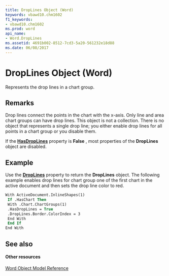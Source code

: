 ```yaml
---
title: DropLines Object (Word)
keywords: vbawd10.chm1602
f1_keywords:
- vbawd10.chm1602
ms.prod: word
api_name:
- Word.DropLines
ms.assetid: 4691b002-8512-7cd3-5a20-561232e18d88
ms.date: 06/08/2017
---
```



# DropLines Object (Word)

Represents the drop lines in a chart group.


## Remarks

Drop lines connect the points in the chart with the x-axis. Only line and area chart groups can have drop lines. This object is not a collection. There is no object that represents a single drop line; you either enable drop lines for all points in a chart group or you disable them.

If the  **[HasDropLines](Word.ChartGroup.HasDropLines.md)** property is **False** , most properties of the **DropLines** object are disabled.


## Example

Use the  **[DropLines](Word.ChartGroup.DropLines.md)** property to return the **DropLines** object. The following example enables drop lines for chart group one of the first chart in the active document and then sets the drop line color to red.


```vb
With ActiveDocument.InlineShapes(1) 
 If .HasChart Then 
 With .Chart.ChartGroups(1) 
 .HasDropLines = True 
 .DropLines.Border.ColorIndex = 3 
 End With 
 End If 
End With
```


## See also


#### Other resources



[Word Object Model Reference](http://msdn.microsoft.com/library/be452561-b436-bb9b-6f94-3faa9a74a6fd%28Office.15%29.aspx)

